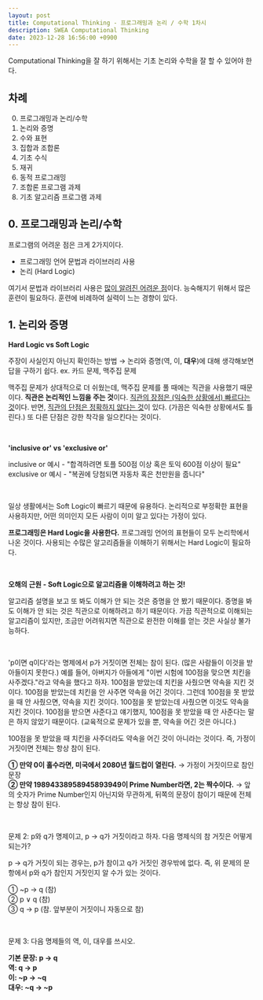 ```yaml
---
layout: post
title: Computational Thinking - 프로그래밍과 논리 / 수학 1차시
description: SWEA Computational Thinking
date: 2023-12-28 16:56:00 +0900
---
```

Computational Thinking을 잘 하기 위해서는 기초 논리와 수학을 잘 할 수 있어야 한다. 

## 차례

0. 프로그래밍과 논리/수학
1. 논리와 증명
2. 수와 표현
3. 집합과 조합론
4. 기초 수식
5. 재귀
6. 동적 프로그래밍
7. 조합론 프로그램 과제
8. 기초 알고리즘 프로그램 과제

## 0. 프로그래밍과 논리/수학

프로그램의 어려운 점은 크게 2가지이다.

- 프로그래밍 언어 문법과 라이브러리 사용
- 논리 (Hard Logic)

여기서 문법과 라이브러리 사용은 <u>많이 알려진 어려운 점</u>이다. 능숙해지기 위해서 많은 훈련이 필요하다. 훈련에 비례하여 실력이 느는 경향이 있다.

## 1. 논리와 증명

<b>Hard Logic vs Soft Logic</b>

주장이 사실인지 아닌지 확인하는 방법 → 논리와 증명(역, 이, <b>대우</b>)에 대해 생각해보면 답을 구하기 쉽다. ex. 카드 문제, 맥주집 문제

맥주집 문제가 상대적으로 더 쉬웠는데, 맥주집 문제를 풀 때에는 직관을 사용했기 때문이다. <b>직관은 논리적인 느낌을 주는 것</b>이다. <u>직관의 장점은 (익숙한 상황에서) 빠르다는 것</u>이다. 반면, <u>직관의 단점은 정확하지 않다는 것</u>이 있다. (가끔은 익숙한 상황에서도 틀린다.) 또 다른 단점은 강한 착각을 일으킨다는 것이다.

<br>

<b>'inclusive or' vs 'exclusive or'</b>

inclusive or 예시 - "합격하려면 토플 500점 이상 혹은 토익 600점 이상이 필요"\
exclusive or 예시 - "복권에 당첨되면 자동차 혹은 천만원을 줍니다"

<br>

일상 생활에서는 Soft Logic이 빠르기 때문에 유용하다. 논리적으로 부정확한 표현을 사용하지만, 어떤 의미인지 모든 사람이 이미 알고 있다는 가정이 있다.

<b>프로그래밍은 Hard Logic을 사용한다.</b> 프로그래밍 언어의 표현들이 모두 논리학에서 나온 것이다. 사용되는 수많은 알고리즘들을 이해하기 위해서는 Hard Logic이 필요하다.

<br>

<b>오해의 근원 - Soft Logic으로 알고리즘을 이해하려고 하는 것!</b>

알고리즘 설명을 보고 또 봐도 이해가 안 되는 것은 증명을 안 봤기 때문이다. 증명을 봐도 이해가 안 되는 것은 직관으로 이해하려고 하기 때문이다. 가끔 직관적으로 이해되는 알고리즘이 있지만, 조금만 어려워지면 직관으로 완전한 이해를 얻는 것은 사실상 불가능하다.

<br>

'p이면 q이다'라는 명제에서 p가 거짓이면 전체는 참이 된다. (많은 사람들이 이것을 받아들이지 못한다.) 예를 들어, 아버지가 아들에게 "이번 시험에 100점을 맞으면 치킨을 사주겠다."라고 약속을 했다고 하자. 100점을 받았는데 치킨을 사줬으면 약속을 지킨 것이다. 100점을 받았는데 치킨을 안 사주면 약속을 어긴 것이다. 그런데 100점을 못 받았을 때 안 사줬으면, 약속을 지킨 것이다. 100점을 못 받았는데 사줬으면 이것도 약속을 지킨 것이다. 100점을 받으면 사준다고 얘기했지, 100점을 못 받았을 때 안 사준다는 말은 하지 않았기 때문이다. (교육적으로 문제가 있을 뿐, 약속을 어긴 것은 아니다.)

100점을 못 받았을 때 치킨을 사주더라도 약속을 어긴 것이 아니라는 것이다. 즉, 가정이 거짓이면 전체는 항상 참이 된다.

<b>① 만약 0이 홀수라면, 미국에서 2080년 월드컵이 열린다.</b> → 가정이 거짓이므로 참인 문장\
<b>② 만약 19894338958945893949이 Prime Number라면, 2는 짝수이다.</b> → 앞의 숫자가 Prime Number인지 아닌지와 무관하게, 뒤쪽의 문장이 참이기 때문에 전체는 항상 참이 된다.

<br>

문제 2: p와 q가 명제이고, p → q가 거짓이라고 하자. 다음 명제식의 참 거짓은 어떻게 되는가?

p → q가 거짓이 되는 경우는, p가 참이고 q가 거짓인 경우밖에 없다. 즉, 위 문제의 문항에서 p와 q가 참인지 거짓인지 알 수가 있는 것이다.

① ~p → q (참)\
② p ∨ q (참)\
③ q → p (참. 앞부분이 거짓이니 자동으로 참)

<br>

문제 3: 다음 명제들의 역, 이, 대우를 쓰시오.

<b>기본 문장: p → q</b>\
<b>역: q → p</b>\
<b>이: ~p → ~q</b>\
<b>대우: ~q → ~p</b>